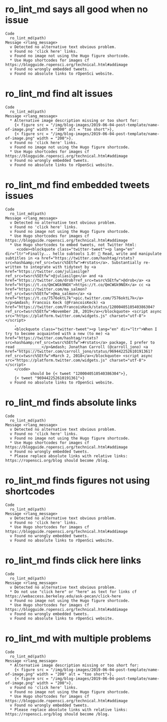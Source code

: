 # ro_lint_md says all good when no issue

    Code
      ro_lint_md(path)
    Message <rlang_message>
      v Detected no alternative text obvious problem.
      v Found no 'click here' links.
      v Found no image not using the Hugo figure shortcode.
      * Use Hugo shortcodes for images cf https://blogguide.ropensci.org/technical.html#addimage
      v Found no wrongly embedded tweets.
      v Found no absolute links to rOpenSci website.

# ro_lint_md find alt issues

    Code
      ro_lint_md(path)
    Message <rlang_message>
      * Alternative image description missing or too short for:
        {< figure src = "/img/blog-images/2019-06-04-post-template/name-of-image.png" width = "200" alt = "too short">},
        {< figure src = "/img/blog-images/2019-06-04-post-template/name-of-image.png" width = "200">}.
      v Found no 'click here' links.
      v Found no image not using the Hugo figure shortcode.
      * Use Hugo shortcodes for images cf https://blogguide.ropensci.org/technical.html#addimage
      v Found no wrongly embedded tweets.
      v Found no absolute links to rOpenSci website.

# ro_lint_md find embedded tweets issues

    Code
      ro_lint_md(path)
    Message <rlang_message>
      v Detected no alternative text obvious problem.
      v Found no 'click here' links.
      v Found no image not using the Hugo figure shortcode.
      * Use Hugo shortcodes for images cf https://blogguide.ropensci.org/technical.html#addimage
      * Use Hugo shortcodes to embed tweets, not Twitter html:
         <code><blockquote class="twitter-tweet"><p lang="en" dir="ltr">Finally... hello subtools 1.0! 🥳 Read, write and manipulate subtitles in <a href="https://twitter.com/hashtag/rstats?src=hash&amp;ref_src=twsrc%5Etfw">#rstats</a>. Substantially re-written to integrate with tidytext by <a href="https://twitter.com/juliasilge?ref_src=twsrc%5Etfw">@juliasilge</a> and <a href="https://twitter.com/drob?ref_src=twsrc%5Etfw">@drob</a> <a href="https://t.co/QmCWGk9NOX">https://t.co/QmCWGk9NOX</a> cc <a href="https://twitter.com/ma_salmon?ref_src=twsrc%5Etfw">@ma_salmon</a> <a href="https://t.co/7576oktL7k">pic.twitter.com/7576oktL7k</a></p>&mdash; Francois Keck (@FrancoisKeck) <a href="https://twitter.com/FrancoisKeck/status/1200040510540386304?ref_src=twsrc%5Etfw">November 28, 2019</a></blockquote> <script async src="https://platform.twitter.com/widgets.js" charset="utf-8"></script> 
        ,
        <blockquote class="twitter-tweet"><p lang="en" dir="ltr">When I try to become acquainted with a new (to me) <a href="https://twitter.com/hashtag/rstats?src=hash&amp;ref_src=twsrc%5Etfw">#rstats</a> package, I prefer to read ___________</p>&mdash; Jonathan Carroll (@carroll_jono) <a href="https://twitter.com/carroll_jono/status/969442252610191361?ref_src=twsrc%5Etfw">March 2, 2018</a></blockquote> <script async src="https://platform.twitter.com/widgets.js" charset="utf-8"></script> 
        </code>
               should be {< tweet "1200040510540386304">},
        {< tweet "969442252610191361">}
      v Found no absolute links to rOpenSci website.

# ro_lint_md finds absolute links

    Code
      ro_lint_md(path)
    Message <rlang_message>
      v Detected no alternative text obvious problem.
      v Found no 'click here' links.
      v Found no image not using the Hugo figure shortcode.
      * Use Hugo shortcodes for images cf https://blogguide.ropensci.org/technical.html#addimage
      v Found no wrongly embedded tweets.
      * Please replace absolute links with relative links: https://ropensci.org/blog should become /blog.

# ro_lint_md finds figures not using shortcodes

    Code
      ro_lint_md(path)
    Message <rlang_message>
      v Detected no alternative text obvious problem.
      v Found no 'click here' links.
      * Use Hugo shortcodes for images cf https://blogguide.ropensci.org/technical.html#addimage
      v Found no wrongly embedded tweets.
      v Found no absolute links to rOpenSci website.

# ro_lint_md finds click here links

    Code
      ro_lint_md(path)
    Message <rlang_message>
      v Detected no alternative text obvious problem.
      * Do not use "click here" or "here" as text for links cf https://webaccess.berkeley.edu/ask-pecan/click-here
      v Found no image not using the Hugo figure shortcode.
      * Use Hugo shortcodes for images cf https://blogguide.ropensci.org/technical.html#addimage
      v Found no wrongly embedded tweets.
      v Found no absolute links to rOpenSci website.

# ro_lint_md with multiple problems

    Code
      ro_lint_md(path)
    Message <rlang_message>
      * Alternative image description missing or too short for:
        {< figure src = "/img/blog-images/2019-06-04-post-template/name-of-image.png" width = "200" alt = "too short">},
        {< figure src = "/img/blog-images/2019-06-04-post-template/name-of-image.png" width = "200">}.
      v Found no 'click here' links.
      v Found no image not using the Hugo figure shortcode.
      * Use Hugo shortcodes for images cf https://blogguide.ropensci.org/technical.html#addimage
      v Found no wrongly embedded tweets.
      * Please replace absolute links with relative links: https://ropensci.org/blog should become /blog.

